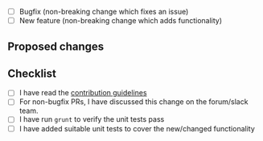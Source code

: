 <!--
## Before you hit that Submit button....

Please read our [contribution guidelines](https://github.com/node-red/node-red-nodes/blob/master/CONTRIBUTING.md)
before submitting a pull-request.

## Types of changes

What types of changes does your code introduce?
Put an `x` in the boxes that apply
-->

- [ ] Bugfix (non-breaking change which fixes an issue)
- [ ] New feature (non-breaking change which adds functionality)

<!--
If you want to raise a pull-request with a new feature, or a refactoring
of existing code, it **may well get rejected** if it hasn't been discussed on
the [mailing list](https://groups.google.com/forum/#!forum/node-red) or
[slack team](https://nodered.org/slack) first.

-->

## Proposed changes

<!-- Describe the nature of this change. What problem does it address? -->

## Checklist
<!-- Put an `x` in the boxes that apply -->

- [ ] I have read the [contribution guidelines](https://github.com/node-red/node-red-nodes/blob/master/CONTRIBUTING.md)
- [ ] For non-bugfix PRs, I have discussed this change on the forum/slack team.
- [ ] I have run `grunt` to verify the unit tests pass
- [ ] I have added suitable unit tests to cover the new/changed functionality
